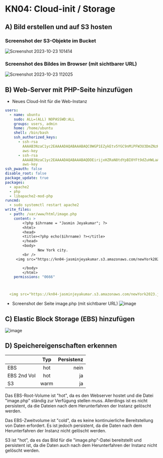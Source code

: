# KN04: Cloud-init / Storage

## A) Bild erstellen und auf S3 hosten

### Screenshot der S3-Objekte im Bucket
![Screenshot 2023-10-23 101414](https://github.com/xmin12/m346_Jasmin.jeya/assets/112725311/139e5312-9920-4af2-bc5c-edcb3422cab9)
### Screenshot des Bildes im Browser (mit sichtbarer URL)
![Screenshot 2023-10-23 112025](https://github.com/xmin12/m346_Jasmin.jeya/assets/112725311/bac7f5a0-476b-4bf4-b4d3-5d16e0243ca1)

## B) Web-Server mit PHP-Seite hinzufügen
- Neues Cloud-Init für die Web-Instanz
```YAML
users:
  - name: ubuntu
    sudo: ALL=(ALL) NOPASSWD:ALL
    groups: users, admin
    home: /home/ubuntu
    shell: /bin/bash
    ssh_authorized_keys:
      - ssh-rsa
        AAAAB3NzaC1yc2EAAAADAQABAAABAQC0WGP1EZykEtv5YGC9nMiPFW3U3DmZNzKFO5nEu6uozEHh4jLZzPNHSrfFTuQ2GnRDSt+XbOtTLdcj26+iPNiFoFha42aCIzYjt6V8Z+SQ9pzF4jPPzxwXfDdkEWylgoNnZ+4MG1lNFqa8aO7F62tX0Yj5khjC0Bs7Mb2cHLx1XZaxJV6qSaulDuBbLYe8QUZXkMc7wmob3PM0kflfolR3LE7LResIHWa4j4FL6r5cQmFlDU2BDPpKMFMGUfRSFiUtaWBNXFOWHQBC2+uKmuMPYP4vJC9sBgqMvPN/X2KyemqdMvdKXnCfrzadHuSSJYEzD64Cve5Zl9yVvY4AqyBD
        aws-key
      - ssh-rsa
        AAAAB3NzaC1yc2EAAAADAQABAAABAQDDEirijxHZRaN8tdYpBI0YFt9dZuHWLaAJ+WId1Zx/F46AJSwv0nZbQHf8cSvjWrNAsZXe/OxbLzextUsONanKsCdoIdppHgXersHCNlliHs0HlDL3TdWLfVgRraTEf17OsyscW+abqMrnPx5M4Q0IBDqZKccpuGJHD+5BssWIv+qevOOlU2FbLSk3Y3ctJUXihFqXJ91hjq5iqD48dpi7116BderW0sRv0ljePnF2Dh222ZPiH3jwwm4guKbdT5y86YKFqX60FE9KyVSUehsw40rIgTvFyksZl9d9HOTVQgkNn+jqWbanQ3HFKE9Ea1u6pAw2cO2efO3dHbJev6Nh
        aws-key
ssh_pwauth: false
disable_root: false
package_update: true
packages:
  - apache2
  - php
  - libapache2-mod-php
runcmd:
  - sudo systemctl restart apache2
write_files:
  - path: /var/www/html/image.php
    content: >
      	<?php $ihrname = "Jasmin Jeyakumar"; ?>
        <html>
        <head>
        <title><?php echo($ihrname) ?></title>
        </head>
        <body>
               New York city.
        <br />
     <img src="https://kn04-jasminjeyakumar.s3.amazonaws.com/newYork2023.jpg" />

        </body>
        </html>
    permissions: "0666"



  <img src="https://kn04-jasminjeyakumar.s3.amazonaws.com/newYork2023.jpg" />
```
- Screenshot der Seite image.php (mit sichtbarer URL)
![image](https://github.com/xmin12/m346_Jasmin.jeya/assets/112725311/a7e4fd5d-0d40-431c-b686-57c515272ad7)

## C) Elastic Block Storage (EBS) hinzufügen
![image](https://github.com/xmin12/m346_Jasmin.jeya/assets/112725311/c484655a-c7b6-49e2-ae2f-18f13ecb0a4f)

## D) Speichereigenschaften erkennen
|             | Typ         | Persistenz    |
| :---        |    :----:   |          ---: |
|EBS          | hot         | nein          |
|EBS 2nd Vol  | hot         | ja            |
|S3           | warm        | ja            |


Das EBS-Root-Volume ist "hot", da es den Webserver hostet und die Datei "image.php" ständig zur Verfügung stellen muss. Allerdings ist es nicht persistent, da die Dateien nach dem Herunterfahren der Instanz gelöscht werden.

Das EBS-Zweitvolume ist "cold", da es keine kontinuierliche Bereitstellung von Daten erfordert. Es ist jedoch persistent, da die Daten nach dem Herunterfahren der Instanz nicht gelöscht werden.

S3 ist "hot", da es das Bild für die "image.php"-Datei bereitstellt und persistent ist, da die Daten auch nach dem Herunterfahren der Instanz nicht gelöscht werden.
